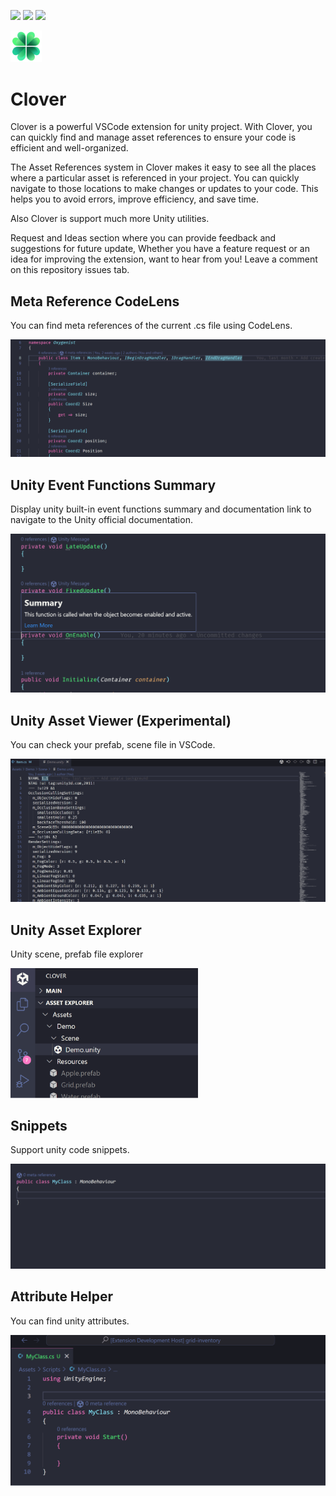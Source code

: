 [![](https://img.shields.io/visual-studio-marketplace/v/november.clover-unity)](https://marketplace.visualstudio.com/items?itemName=november.clover-unity)
[![](https://img.shields.io/visual-studio-marketplace/d/november.clover-unity)](https://marketplace.visualstudio.com/items?itemName=november.clover-unity)
![](https://img.shields.io/github/license/dunward/clover)

<img src="resources/clover.png" width=10% height=10%>

# Clover

Clover is a powerful VSCode extension for unity project. With Clover, you can quickly find and manage asset references to ensure your code is efficient and well-organized.

The Asset References system in Clover makes it easy to see all the places where a particular asset is referenced in your project. You can quickly navigate to those locations to make changes or updates to your code. This helps you to avoid errors, improve efficiency, and save time.

Also Clover is support much more Unity utilities.

Request and Ideas section where you can provide feedback and suggestions for future update, Whether you have a feature request or an idea for improving the extension, want to hear from you! Leave a comment on this repository issues tab.

## Meta Reference CodeLens
You can find meta references of the current .cs file using CodeLens.

<img src="resources/codelens.gif" width=700>

## Unity Event Functions Summary
Display unity built-in event functions summary and documentation link to navigate to the Unity official documentation.

<img src="resources/unity_message_docs.png">

## Unity Asset Viewer (Experimental)
You can check your prefab, scene file in VSCode.

<img src="resources/assetViewer.gif">

## Unity Asset Explorer
Unity scene, prefab file explorer

<img src="resources/assetexplorer.png" width=300>


## Snippets
Support unity code snippets.

<img src="resources/snippets.gif" width=700>

## Attribute Helper
You can find unity attributes.

<img src="resources/attributehelper.gif" width=600>